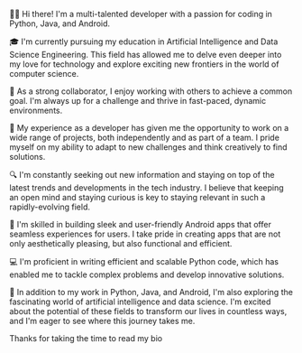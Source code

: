 

👨‍💻 Hi there! I'm a multi-talented developer with a passion for coding in Python, Java, and Android.

🎓 I'm currently pursuing my education in Artificial Intelligence and Data Science Engineering. This field has allowed me to delve even deeper into my love for technology and explore exciting new frontiers in the world of computer science.

🤝 As a strong collaborator, I enjoy working with others to achieve a common goal. I'm always up for a challenge and thrive in fast-paced, dynamic environments.

🌟 My experience as a developer has given me the opportunity to work on a wide range of projects, both independently and as part of a team. I pride myself on my ability to adapt to new challenges and think creatively to find solutions.

🔍 I'm constantly seeking out new information and staying on top of the latest trends and developments in the tech industry. I believe that keeping an open mind and staying curious is key to staying relevant in such a rapidly-evolving field.

📱 I'm skilled in building sleek and user-friendly Android apps that offer seamless experiences for users. I take pride in creating apps that are not only aesthetically pleasing, but also functional and efficient.

💻 I'm proficient in writing efficient and scalable Python code, which has enabled me to tackle complex problems and develop innovative solutions.

🧠 In addition to my work in Python, Java, and Android, I'm also exploring the fascinating world of artificial intelligence and data science. I'm excited about the potential of these fields to transform our lives in countless ways, and I'm eager to see where this journey takes me.

Thanks for taking the time to read my bio

<!---
yashlearner07/yashlearner07 is a ✨ special ✨ repository because its `README.md` (this file) appears on your GitHub profile.
You can click the Preview link to take a look at your changes.
--->
